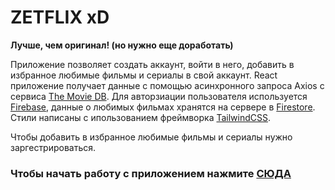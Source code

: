 # ZETFLIX xD

**Лучше, чем оригинал! (но нужно еще доработать)**

Приложение позволяет создать аккаунт, войти в него, добавить в избранное любимые фильмы и сериалы в свой аккаунт. React приложение получает данные с помощью асинхронного запроса Axios с сервиса [The Movie DB](https://www.themoviedb.org). Для авторзиации пользователя используется [Firebase](https://firebase.google.com/), данные о любимых фильмах хранятся на сервере в [Firestore](https://firebase.google.com/docs/firestore). Стили написаны с ипользованием фреймворка [TailwindCSS](https://tailwindcss.com/).

Чтобы добавить в избранное любимые фильмы и сериалы нужно заргестрироваться.

### Чтобы начать работу с приложением нажмите [СЮДА](https://enjirtmnv.github.io/movie-app/)
